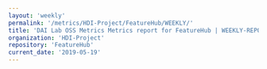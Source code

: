 ```yaml
---
layout: 'weekly'
permalink: '/metrics/HDI-Project/FeatureHub/WEEKLY/'
title: 'DAI Lab OSS Metrics Metrics report for FeatureHub | WEEKLY-REPORT-2019-05-19'
organization: 'HDI-Project'
repository: 'FeatureHub'
current_date: '2019-05-19'
---
```

